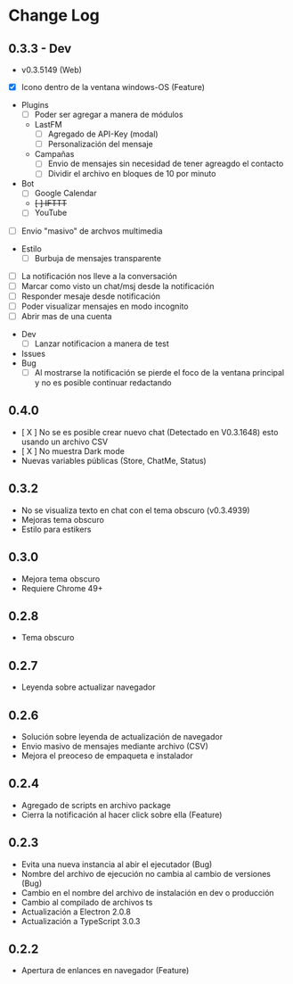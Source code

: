 # Change Log

## 0.3.3 - Dev

* v0.3.5149 (Web)
* [X] Icono dentro de la ventana windows-OS (Feature)
* Plugins
  * [ ] Poder ser agregar a manera de módulos
  * LastFM
    * [ ] Agregado de API-Key (modal)
    * [ ] Personalización del mensaje
  * Campañas
    * [ ] Envio de mensajes sin necesidad de tener agreagdo el contacto
    * [ ] Dividir el archivo en bloques de 10 por minuto
* Bot
  * [ ] Google Calendar
  * ~~[ ] IFTTT~~
  * [ ] YouTube
* [ ] Envio "masivo" de archvos multimedia
* Estilo
  * [ ] Burbuja de mensajes transparente
* [ ] La notificación nos lleve a la conversación
* [ ] Marcar como visto un chat/msj desde la notificación
* [ ] Responder mesaje desde notificación
* [ ] Poder visualizar mensajes en modo incognito
* [ ] Abrir mas de una cuenta
* Dev
  * [ ] Lanzar notificacion a manera de test
* Issues
* Bug
  * [ ] Al mostrarse la notificación se pierde el foco de la ventana principal y no es posible continuar redactando

## 0.4.0
  * [ X ] No se es posible crear nuevo chat (Detectado en V0.3.1648) esto usando un archivo CSV
  * [ X ] No muestra Dark mode
  * Nuevas variables públicas (Store, ChatMe, Status)

## 0.3.2
  * No se visualiza texto en chat con el tema obscuro (v0.3.4939)
  * Mejoras tema obscuro
  * Estilo para estikers

## 0.3.0
* Mejora tema obscuro
* Requiere Chrome 49+

## 0.2.8
* Tema obscuro

## 0.2.7
* Leyenda sobre actualizar navegador

## 0.2.6
* Solución sobre leyenda de actualización de navegador
* Envio masivo de mensajes mediante archivo (CSV)
* Mejora el preoceso de empaqueta e instalador

## 0.2.4

* Agregado de scripts en archivo package
* Cierra la notificación al hacer click sobre ella (Feature)

## 0.2.3

* Evita una nueva instancia al abir el ejecutador (Bug)
* Nombre del archivo de ejecución no cambia al cambio de versiones (Bug)
* Cambio en el nombre del archivo de instalación en dev o producción
* Cambio al compilado de archivos ts
* Actualización a Electron 2.0.8
* Actualización a TypeScript 3.0.3

## 0.2.2

* Apertura de enlances en navegador (Feature)

